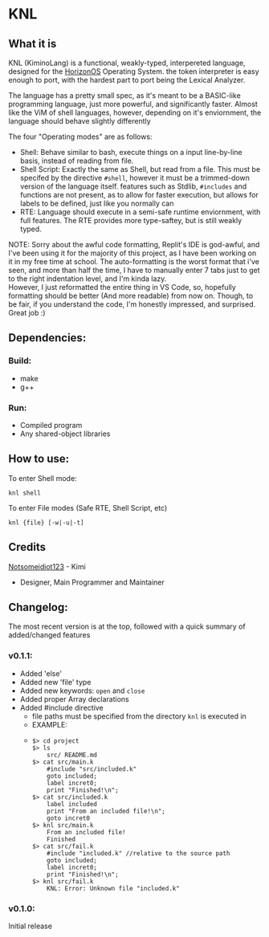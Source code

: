 # KNL

## What it is

KNL (KiminoLang) is a functional, weakly-typed, interpereted language, designed for the [HorizonOS](https://github.com/notsomeidiot123/horizon-os) Operating System. the token interpreter is easy enough to port, with the hardest part to port being the Lexical Analyzer. 

The language has a pretty small spec, as it's meant to be a BASIC-like programming language, just more powerful, and significantly faster. Almost like the ViM of shell languages, however, depending on it's enviornment, the language should behave slightly differently

The four "Operating modes" are as follows:

* Shell: Behave similar to bash, execute things on a input line-by-line basis, instead of reading from file. 
* Shell Script: Exactly the same as Shell, but read from a file. This must be specifed by the directive `#shell`, however it must be a trimmed-down version of the language itself. features such as Stdlib, `#includes` and functions are not present, as to allow for faster execution, but allows for labels to be defined, just like you normally can
* RTE: Language should execute in a semi-safe runtime enviornment, with full features. The RTE provides more type-saftey, but is still weakly typed. 

NOTE: Sorry about the awful code formatting, Replit's IDE is god-awful, and I've been using it for the majority of this project, as I have been working on it in my free time at school. The auto-formatting is the worst
format that i've seen, and more than half the time, I have to manually enter 7 tabs just to get to the right indentation level, and I'm kinda lazy.  
However, I just reformatted the entire thing in VS Code, so, hopefully formatting should be better (And more readable) from now on. Though, to be fair, if you understand the code, I'm honestly impressed, and surprised. Great job :)

## Dependencies:

### Build:

- make
- g++

### Run: 

- Compiled program
- Any shared-object libraries 

## How to use:

To enter Shell mode:

    knl shell

To enter File modes (Safe RTE, Shell Script, etc)
    
    knl {file} [-w|-u|-t]

## Credits

[Notsomeidiot123](https://github.com/notsomeidiot123) - Kimi

- Designer, Main Programmer and Maintainer

## Changelog:

The most recent version is at the top, followed with a quick summary of added/changed features

### v0.1.1:

- Added 'else'
- Added new 'file' type
- Added new keywords: `open` and `close`
- Added proper Array declarations
- Added #include directive
	- file paths must be specified from the directory `knl` is executed in
  - EXAMPLE:
  - ```
    $> cd project
    $> ls
    	src/ README.md
    $> cat src/main.k
    	#include "src/included.k"
    	goto included;
    	label incret0;
    	print "Finished!\n";
    $> cat src/included.k
    	label included
    	print "From an included file!\n";
    	goto incret0
    $> knl src/main.k
    	From an included file!
    	Finished
    $> cat src/fail.k
    	#include "included.k" //relative to the source path
    	goto included;
    	label incret0;
    	print "Finished!\n";
    $> knl src/fail.k
    	KNL: Error: Unknown file "included.k"

### v0.1.0:

Initial release